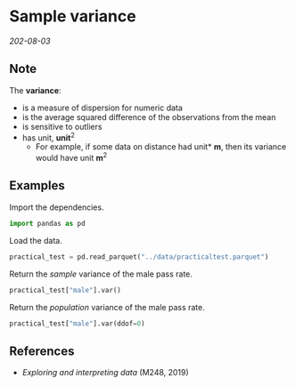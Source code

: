 
# Sample variance

*202-08-03*

## Note

The **variance**:

- is a measure of dispersion for numeric data
- is the average squared difference of the observations from the mean
- is sensitive to outliers
- has unit, **unit**<sup>2</sup>
  - For example, if some data on distance had unit* **m**, then its variance would have unit **m**<sup>2</sup>

## Examples

Import the dependencies.

```python
import pandas as pd
```

Load the data.

```python
practical_test = pd.read_parquet("../data/practicaltest.parquet")
```

Return the *sample* variance of the male pass rate.

```python
practical_test["male"].var()
```

Return the *population* variance of the male pass rate.

```python
practical_test["male"].var(ddof=0)
```

## References

- *Exploring and interpreting data* (M248, 2019)
